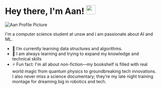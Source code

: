 
# Hey there, I'm Aan! <img src="https://media.giphy.com/media/hvRJCLFzcasrR4ia7z/giphy.gif" width="30px"/>

![Aan Profile Picture](https://preview.redd.it/why-do-people-say-rock-lees-character-was-wasted-when-he-v0-fgxkgvdjv9ga1.jpg?width=1080&crop=smart&auto=webp&s=1cb88d3d7c0077f45279b077811a40550529e2d8)


I'm a computer science student at unsw and i am passionate about AI and ML. 
- 🌱 I’m currently learning data structures and algorithms.
- 💬 I am always learning and trying to expand my knowledge and technical skills
- ⚡ Fun fact: I'm all about non-fiction—my bookshelf is filled with real world magic from quantum physics to groundbreaking tech innovations.
I also never miss a science documentary; they’re my late night training montage for dreaming big in robotics and tech.

